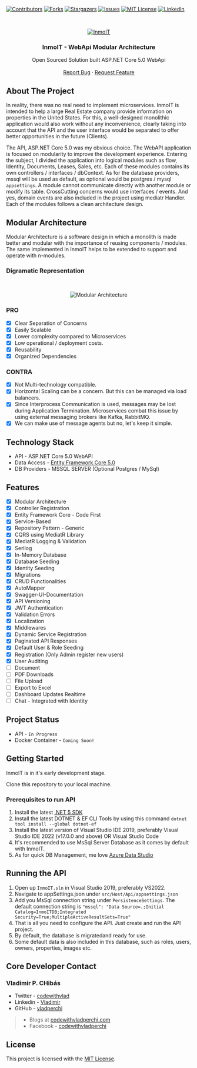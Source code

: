﻿<!-- PROJECT SHIELDS -->

[![Contributors][contributors-shield]][contributors-url]
[![Forks][forks-shield]][forks-url]
[![Stargazers][stars-shield]][stars-url]
[![Issues][issues-shield]][issues-url]
[![MIT License][license-shield]][license-url]
[![LinkedIn][linkedin-shield]][linkedin-url]

<!-- PROJECT LOGO -->

<br />
<p align="center">
  <a href="https://github.com/vladperchi/InmoIT">
    <img src="https://github.com/vladperchi/InmoIT/blob/master/docs/Evidence/inmoitBanner.jpg" alt="InmoIT">
  </a>
  <h3 align="center">InmoIT - WebApi Modular Architecture</h3>
  <p align="center">Open Sourced Solution built ASP.NET Core 5.0 WebApi
    <br />
    <br />
    <a href="https://github.com/vladperchi/InmoIT/issues">Report Bug</a>
    ·
    <a href="https://github.com/vladperchi/InmoIT/issues">Request Feature</a>
  </p>
</p>

## About The Project

In reality, there was no real need to implement microservices. InmoIT is intended to help a large Real Estate company provide information on properties in the United States. For this, a well-designed monolithic application would also work without any inconvenience, clearly taking into account that the API and the user interface would be separated to offer better opportunities in the future (Clients).

The API, ASP.NET Core 5.0 was my obvious choice. The WebAPI application is focused on modularity to improve the development experience. Entering the subject, I divided the application into logical modules such as flow, Identity, Documents, Leases, Sales, etc. Each of these modules contains its own controllers / interfaces / dbContext. As for the database providers, mssql will be used as default, as optional would be postgres / mysql `appsettings`. A module cannot communicate directly with another module or modify its table. CrossCutting concerns would use interfaces / events. And yes, domain events are also included in the project using mediatr Handler. Each of the modules follows a clean architecture design.

## Modular Architecture

Modular Architecture is a software design in which a monolith is made better and modular with the importance of reusing components / modules. The same implemented in InmoIT helps to be extended to support and operate with n-modules.

### Digramatic Representation

<br />
<p align="center">
    <img src="https://github.com/vladperchi/InmoIT/blob/master/docs/Evidence/Digramatic_Modular_Architecture.png" alt="Modular Architecture">
</p>

### PRO

- [x] Clear Separation of Concerns
- [x] Easily Scalable
- [x] Lower complexity compared to Microservices
- [x] Low operational / deployment costs.
- [x] Reusability
- [x] Organized Dependencies

### CONTRA

- [x] Not Multi-technology compatible.
- [x] Horizontal Scaling can be a concern. But this can be managed via load balancers.
- [x] Since Interprocess Communication is used, messages may be lost during Application Termination. Microservices combat this issue by using external messaging brokers like Kafka, RabbitMQ.
- [x] We can make use of message agents but no, let's keep it simple.

## Technology Stack

- API - ASP.NET Core 5.0 WebAPI
- Data Access - [Entity Framework Core 5.0](https://docs.microsoft.com/en-us/ef/core/)
- DB Providers - MSSQL SERVER (Optional Postgres / MySql)

## Features

- [x] Modular Architecture
- [x] Controller Registration
- [x] Entity Framework Core - Code First
- [x] Service-Based
- [x] Repository Pattern - Generic
- [x] CQRS using MediatR Library
- [x] MediatR Logging & Validation
- [x] Serilog
- [x] In-Memory Database
- [x] Database Seeding
- [x] Identity Seeding
- [x] Migrations
- [x] CRUD Functionalities
- [x] AutoMapper
- [x] Swagger-UI-Documentation
- [x] API Versioning
- [x] JWT Authentication
- [x] Validation Errors
- [x] Localization
- [x] Middlewares
- [x] Dynamic Service Registration
- [x] Paginated API Responses
- [x] Default User & Role Seeding
- [x] Registration (Only Admin register new users)
- [x] User Auditing
- [ ] Document
- [ ] PDF Downloads
- [ ] File Upload
- [ ] Export to Excel
- [ ] Dashboard Updates Realtime
- [ ] Chat - Integrated with Identity

## Project Status

- API - `In Progress`
- Docker Container - `Coming Soon!`

## Getting Started

InmoIT is in it's early development stage.

Clone this repository to your local machine.

### Prerequisites to run API

1. Install the latest [.NET 5 SDK](https://dotnet.microsoft.com/download/dotnet/5.0)
2. Install the latest DOTNET & EF CLI Tools by using this command `dotnet tool install --global dotnet-ef`
3. Install the latest version of Visual Studio IDE 2019, preferably Visual Studio IDE 2022 (v17.0.0 and above) OR Visual Studio Code
4. It's recommended to use MsSql Server Database as it comes by default with InmoIT.
5. As for quick DB Management, me love [Azure Data Studio](https://docs.microsoft.com/en-us/sql/azure-data-studio/download-azure-data-studio?view=sql-server-ver15)

## Running the API

1. Open up `InmoIT.sln` in Visual Studio 2019, preferably VS2022.
2. Navigate to appSettings.json under `src/Host/Api/appsettings.json`
3. Add you MsSql connection string under `PersistenceSettings`. The default connection string is `"mssql": "Data Source=.;Initial Catalog=InmoITDB;Integrated Security=True;MultipleActiveResultSets=True"`
4. That is all you need to configure the API. Just create and run the API project.
5. By default, the database is migratedand ready for use.
6. Some default data is also included in this database, such as roles, users, owners, properties, images etc.

## Core Developer Contact

### Vladimir P. CHibás

- Twitter - [codewithvlad][twitter-url]
- Linkedin - [Vladimir][linkedin-url]
- GitHub - [vladperchi][github-url]

> - Blogs at [codewithvladperchi.com](https://www.codewithvladperchi.com)
> - Facebook - [codewithvladperchi](https://www.facebook.com/codewithvladperchi)

## License

This project is licensed with the [MIT License][license-url].

[build-shield]: https://img.shields.io/endpoint.svg?url=https%3A%2F%2Factions-badge.atrox.dev%2Fvladperchi%2FInmoIT%2Fbadge&style=flat-square
[build-url]: https://github.com/vladperchi/InmoIT/actions
[contributors-shield]: https://img.shields.io/github/contributors/vladperchi/InmoIT.svg?style=flat-square
[contributors-url]: https://github.com/vladperchi/InmoIT/graphs/contributors
[forks-shield]: https://img.shields.io/github/forks/vladperchi/InmoIT?style=flat-square
[forks-url]: https://github.com/vladperchi/InmoIT/network/members
[stars-shield]: https://img.shields.io/github/stars/vladperchi/InmoIT.svg?style=flat-square
[stars-url]: https://img.shields.io/github/stars/vladperchi/InmoIT?style=flat-square
[issues-shield]: https://img.shields.io/github/issues/vladperchi/InmoIT?style=flat-square
[issues-url]: https://github.com/vladperchi/InmoIT/issues
[license-shield]: https://img.shields.io/github/license/vladperchi/InmoIT?style=flat-square
[license-url]: https://github.com/vladperchi/InmoIT/blob/master/LICENSE
[linkedin-shield]: https://img.shields.io/badge/-LinkedIn-black.svg?style=flat-square&logo=linkedin&colorB=555
[linkedin-url]: https://www.linkedin.com/in/vladperchi/
[github-url]: https://github.com/vladperchi/
[blog-url]: https://www.codewithvladperchi.com
[facebook-url]: https://www.facebook.com/codewithvladperchi
[twitter-url]: https://www.twitter.com/codewithvlad
